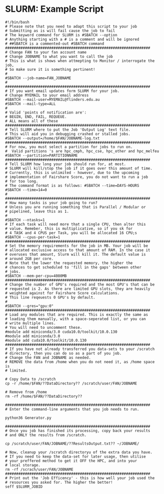 
# SLURM: Example Script

    #!/bin/bash
    # Please note that you need to adapt this script to your job
    # Submitting as is will fail cause the job to fail 
    # The keyword command for SLURM is #SBATCH --option
    # Anything starting with a # is a comment and will be ignored
    # ##SBATCH is a commented-out #SBATCH command
    ##################################################################
    # Change FAN to your fan account name
    # Change JOBNAME to what you want to call the job
    # This is what is shows when attmepting to Monitor / interrogate the job,
    # So make sure it is something pertinent!
    #
    #SBATCH --job-name=FAN_JOBNAME
    #
    ##################################################################
    # If you want email updates form SLURM for your job.
    # Change MYEMAIL to your email address
    #SBATCH --mail-user=MYEMAIL@flinders.edu.au
    #SBATCH --mail-type=ALL
    # 
    # Valid 'points of notification are': 
    # BEGIN, END, FAIL, REQUEUE. 
    # ALL means all of these
    ##################################################################
    # Tell SLURM where to put the Job 'Output Log' text file. 
    # This will aid you in debugging crashed or stalled jobs.
    #SBATCH --output=/home/$FAN/JOBNAME-log.txt
    ##################################################################
    # For now, you must select a partition for jobs to run on. 
    #  Valid partitions 's are hpc_cmph, hpc_cse, hpc_other and hpc_melfeu
    #SBATCH --partition=PARTITIONNAME
    ##################################################################
    # Tell SLURM how long your job should run for, at most. 
    # SLURM will kill/stop the job if it goes over this amount of time. 
    # Currently, this is unlimited - however, due to the upcoming 
    # implementation of Fairshare Score, you do not want to run a job
    # for too long.
    # The command format is as follows: #SBATCH --time=DAYS-HOURS
    #SBATCH --time=14=0
    #
    ##################################################################
    # How many tasks is your job going to run? 
    # Unless you are running something that is Parallel / Modular or
    # pipelined, leave this as 1.
    #
    #SBATCH --ntasks=1
    # If each task will need more that a single CPU, then alter this 
    # value. Remeber, this is multiplicative, so if you sk for 
    # 4 TASK and 4 CPUS per Task, you will be allocated 16 CPU;s 
    #SBATCH --cpus-per-task=1
    ##################################################################
    # Set the memory requirements for the job in MB. Your job will be
    # allocated exclusive access to that amount of RAM. In the case it
    # overuses that amount, Slurm will kill it. The default value is 
    # around 2GB per core.
    # Note that the lower the requested memory, the higher the
    # chances to get scheduled to 'fill in the gaps' between other
    # jobs. 
    #SBATCH --mem-per-cpu=4080MB
    ##################################################################
    # Change the number of GPU's required and the most GPU's that can be 
    # requested is 2. As there are limited GPU slots, they are heavily 
    # weighted against for Fairshare Score calculations. 
    # This line reqeuests 0 GPU's by default.
    #
    #SBATCH --gres="gpu:0"
    ##################################################################
    # Load any modules that are required. This is exactly the same as 
    # loading them manually, with a space-seperated list, or you can 
    # write multiple lines.
    # You will need to uncomment these.
    #module add miniconda/3.0 cuda10.0/toolkit/10.0.130 
    #module add miniconda/3.0 
    #module add cuda10.0/toolkit/10.0.130 
    ##################################################################
    # If you have not already transferred you data-sets to your /scratch 
    # directory, then you can do so as a part of you job.
    # Change the FAN and JOBNAME as needed.
    # REMOVE the data from /home when you do not need it, as /home space is
    # limited.
    
    # Copy Data to /scratch
    cp -r /home/$FAN/??DataDirectory?? /scratch/user/FAN/JOBNAME

    # Remove from /home
    rm -rf /home/$FAN/??DataDirectory??

    ##################################################################
    # Enter the command-line arguments that you job needs to run. 

    python36 Generator.py
    
    ##################################################################
    # Once you job has finished its processing, copy back your results 
    # and ONLY the results from /scratch. 

    cp /scratch/user/FAN/JOBNAME/??ResultsOutput.txt?? ~/JOBNAME/

    # Now, cleanup your /scratch directoryu of the extra data you have. 
    # If you need to keep the data-set for later usage, then utilise
    # your preffered method to get it OFF the HPC, and into your
    # local storage.
    rm -rf /scrach/user/FAN/JOBNAME
    ##################################################################
    # Print out the 'Job Efficency' - this is how well your job used the
    # resources you asked for. The higher the better!
    seff $SLURM_JOBID
